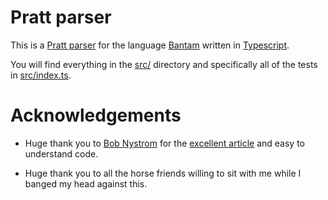 # Pratt parser

This is a [Pratt parser](https://en.wikipedia.org/wiki/Operator-precedence_parser) for the language [Bantam](https://github.com/munificent/bantam/) written in [Typescript](https://www.typescriptlang.org/).

You will find everything in the [src/](https://github.com/queercat/bantam-pratt-parser-typescript/tree/main/src) directory and specifically all of the tests in [src/index.ts](https://github.com/queercat/bantam-pratt-parser-typescript/tree/main/src/index.ts).

# Acknowledgements

- Huge thank you to [Bob Nystrom](https://journal.stuffwithstuff.com/) for the [excellent article](https://journal.stuffwithstuff.com/2011/03/19/pratt-parsers-expression-parsing-made-easy/) and easy to understand code.

- Huge thank you to all the horse friends willing to sit with me while I banged my head against this.
